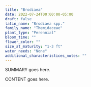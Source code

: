 ```yaml
---
title: "Brodiaea"
date: 2022-07-24T00:00:00-05:00
draft: false
latin_name: "Brodiaea spp."
family_name: "Themidaceae"
plant_type: "Perennial"
bloom_time: ""
flower_color: ""
size_at_maturity: "1-3 ft"
water_needs: "None"
additional_characteristices_notes: ""
---
```


SUMMARY goes here.

<!--more-->

CONTENT goes here.